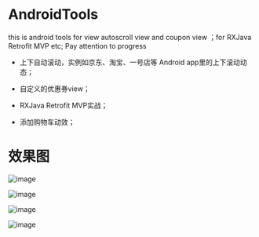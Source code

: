# AndroidTools
this is android tools for view  autoscroll view and coupon view ；for  RXJava Retrofit MVP etc;
Pay attention to progress 

* 上下自动滚动，实例如京东、淘宝、一号店等 Android app里的上下滚动动态；

* 自定义的优惠券view；

* RXJava Retrofit MVP实战；

* 添加购物车动效；


#  效果图

![image](https://github.com/GJson/AndroidTools/blob/master/one.gif)    
 


![image](https://github.com/GJson/AndroidTools/blob/master/two.gif)    


![image](https://github.com/GJson/AndroidTools/blob/master/three.gif)    


![image](https://github.com/GJson/AndroidTools/blob/master/four.gif)    
